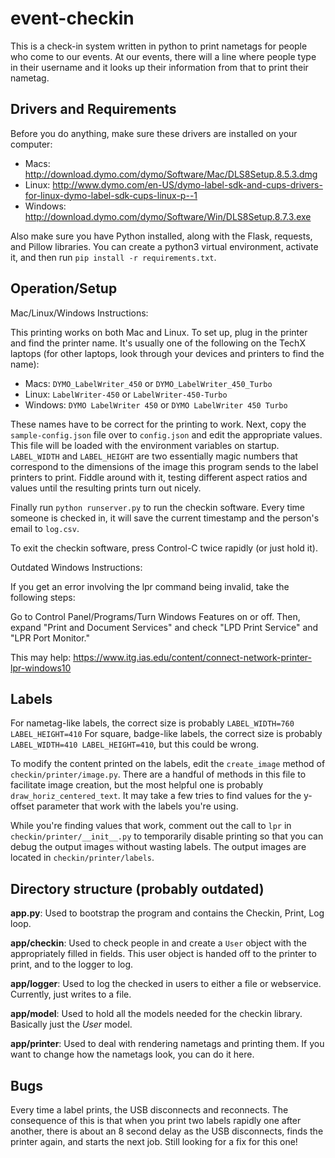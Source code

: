 event-checkin
=============

This is a check-in system written in python to print nametags for people who come to our events. At our events, there will a line where people type in their username and it looks up their information from that to print their nametag.

Drivers and Requirements
------------------------

Before you do anything, make sure these drivers are installed on your computer:

- Macs: http://download.dymo.com/dymo/Software/Mac/DLS8Setup.8.5.3.dmg
- Linux: http://www.dymo.com/en-US/dymo-label-sdk-and-cups-drivers-for-linux-dymo-label-sdk-cups-linux-p--1
- Windows: http://download.dymo.com/dymo/Software/Win/DLS8Setup.8.7.3.exe

Also make sure you have Python installed, along with the Flask, requests, and Pillow libraries. You can create a python3 virtual environment, activate it, and then run `pip install -r requirements.txt`.

Operation/Setup
---------------

Mac/Linux/Windows Instructions:

This printing works on both Mac and Linux. To set up, plug in the printer and find the printer name. It's usually one of the following on the TechX laptops (for other laptops, look through your devices and printers to find the name):

- Macs: `DYMO_LabelWriter_450` or `DYMO_LabelWriter_450_Turbo`
- Linux: `LabelWriter-450` or `LabelWriter-450-Turbo`
- Windows: `DYMO LabelWriter 450` or `DYMO LabelWriter 450 Turbo`

These names have to be correct for the printing to work. Next, copy the `sample-config.json` file over to `config.json` and edit the appropriate values. This file will be loaded with the environment variables on startup. `LABEL_WIDTH` and `LABEL_HEIGHT` are two essentially magic numbers that correspond to the dimensions of the image this program sends to the label printers to print. Fiddle around with it, testing different aspect ratios and values until the resulting prints turn out nicely.

Finally run `python runserver.py` to run the checkin software. Every time someone is checked in, it will save the current timestamp and the person's email to `log.csv`.

To exit the checkin software, press Control-C twice rapidly (or just hold it).

Outdated Windows Instructions:

If you get an error involving the lpr command being invalid, take the following steps:

Go to Control Panel/Programs/Turn Windows Features on or off. Then, expand "Print and Document Services" and check "LPD Print Service" and "LPR Port Monitor."

This may help: https://www.itg.ias.edu/content/connect-network-printer-lpr-windows10

Labels
------

For nametag-like labels, the correct size is probably `LABEL_WIDTH=760 LABEL_HEIGHT=410`
For square, badge-like labels, the correct size is probably `LABEL_WIDTH=410 LABEL_HEIGHT=410`, but this could be wrong.

To modify the content printed on the labels, edit the `create_image` method of `checkin/printer/image.py`. There are a handful of methods in this file to facilitate image creation, but the most helpful one is probably `draw_horiz_centered_text`. It may take a few tries to find values for the y-offset parameter that work with the labels you're using.

While you're finding values that work, comment out the call to `lpr` in `checkin/printer/__init__.py` to temporarily disable printing so that you can debug the output images without wasting labels. The output images are located in `checkin/printer/labels`.

Directory structure (probably outdated)
---------------------------------------

**app.py**:
Used to bootstrap the program and contains the Checkin, Print, Log loop.

**app/checkin**:
Used to check people in and create a `User` object with the appropriately filled in fields. This user object is handed off to the printer to print, and to the logger to log.

**app/logger**:
Used to log the checked in users to either a file or webservice. Currently, just writes to a file.

**app/model**:
Used to hold all the models needed for the checkin library. Basically just the *User* model.

**app/printer**:
Used to deal with rendering nametags and printing them. If you want to change how the nametags look, you can do it here.


Bugs
----

Every time a label prints, the USB disconnects and reconnects. The consequence of this is that when you print two labels rapidly one after another, there is about an 8 second delay as the USB disconnects, finds the printer again, and starts the next job. Still looking for a fix for this one!
